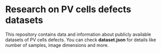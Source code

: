 # Research on PV cells defects datasets

This repository contains data and information about publicly available datasets of PV cells defects. You can check **dataset.json** for details like number of samples, image dimensions and more.

